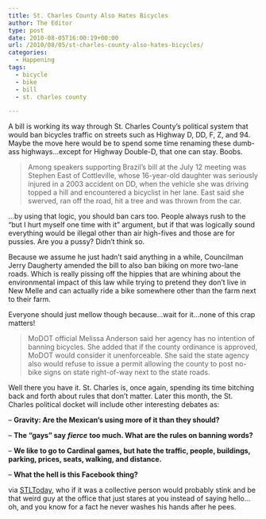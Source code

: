 ```yaml
---
title: St. Charles County Also Hates Bicycles
author: The Editor
type: post
date: 2010-08-05T16:00:19+00:00
url: /2010/08/05/st-charles-county-also-hates-bicycles/
categories:
  - Happening
tags:
  - bicycle
  - bike
  - bill
  - st. charles county

---
```

<a rel="attachment wp-att-6054" href="http://punchingkitty.com/2010/08/05/st-charles-county-also-hates-bicycles/bicycle_two_1886/"><img class="alignright size-full wp-image-6054" title="Bicycle_two_1886" src="http://media.punchingkitty.com/wordpress/2010/08/Bicycle_two_1886.jpg?filter=polaroid&w=250" alt="" /></a>A bill is working its way through St. Charles County&#8217;s political system that would ban bicycles traffic on streets such as Highway D, DD, F, Z, and 94. Maybe the move here would be to spend some time renaming these dumb-ass highways&#8230;except for Highway Double-D, that one can stay. Boobs.

> Among speakers supporting Brazil&#8217;s bill at the July 12 meeting was Stephen East of Cottleville, whose 16-year-old daughter was seriously injured in a 2003 accident on DD, when the vehicle she was driving topped a hill and encountered a bicyclist in her lane. East said she swerved, ran off the road, hit a tree and was thrown from the car.

&#8230;by using that logic, you should ban cars too. People always rush to the &#8220;but I hurt myself one time with it&#8221; argument, but if that was logically sound everything would be illegal other than air high-fives and those are for pussies. Are you a pussy? Didn&#8217;t think so.

Because we assume he just hadn&#8217;t said anything in a while, Councilman Jerry Daugherty amended the bill to also ban biking on more two-lane roads. Which is really pissing off the hippies that are whining about the environmental impact of this law while trying to pretend they don&#8217;t live in New Melle and can actually ride a bike somewhere other than the farm next to their farm.

Everyone should just mellow though because&#8230;wait for it&#8230;none of this crap matters!

> MoDOT official Melissa Anderson said her agency has no intention of banning bicycles. She added that if the county ordinance is approved, MoDOT would consider it unenforceable. She said the state agency also would refuse to issue a permit allowing the county to post no-bike signs on state right-of-way next to the state roads.

Well there you have it. St. Charles is, once again, spending its time bitching back and forth about rules that don&#8217;t matter. Later this month, the St. Charles political docket will include other interesting debates as:

&#8211; **Gravity: Are the Mexican&#8217;s using more of it than they should?**

&#8211; **The &#8220;gays&#8221; say** _**fierce**_ **too much. What are the rules on banning words?**

&#8211; **We like to go to Cardinal games, but hate the traffic, people, buildings, parking, prices, seats, walking, and distance.**

&#8211; **What the hell is this Facebook thing?**

via <a href="http://www.stltoday.com/news/local/stcharles/article_8296f905-9649-5d7d-a46d-294e8b8b33e9.html" target="_blank">STLToday</a>, who if it was a collective person would probably stink and be that weird guy at the office that just stares at you instead of saying hello&#8230;oh, and you know for a fact he never washes his hands after he pees.